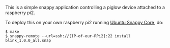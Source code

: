 This is a simple snappy application controlling a piglow
device attached to a raspberry pi2.

To deploy this on your own raspberry pi2 running
[Ubuntu Snappy Core](https://developer.ubuntu.com/en/snappy/),
do:

```
$ make
$ snappy-remote --url=ssh://[IP-of-our-RPi2]:22 install blink_1.0.0_all.snap
```
